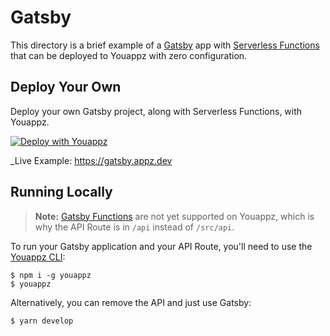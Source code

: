 # Gatsby

This directory is a brief example of a [Gatsby](https://www.gatsbyjs.org/) app with [Serverless Functions](https://youappz.com/docs/concepts/functions/serverless-functions) that can be deployed to Youappz with zero configuration.

## Deploy Your Own

Deploy your own Gatsby project, along with Serverless Functions, with Youappz.

[![Deploy with Youappz](https://youappz.com/button)](https://youappz.com/new/clone?repository-url=https://github.com/youappz/youappz/tree/main/examples/gatsby&template=gatsby)

_Live Example: https://gatsby.appz.dev

## Running Locally

> **Note:** [Gatsby Functions](https://www.gatsbyjs.com/docs/reference/functions/getting-started/) are not yet supported on Youappz, which is why the API Route is in `/api` instead of `/src/api`.

To run your Gatsby application and your API Route, you'll need to use the [Youappz CLI](https://youappz.com/cli):

```shell
$ npm i -g youappz
$ youappz
```

Alternatively, you can remove the API and just use Gatsby:

```shell
$ yarn develop
```

